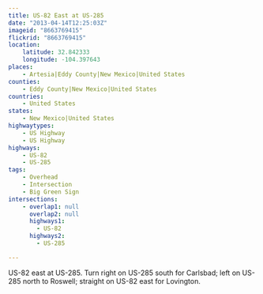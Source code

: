 ```yaml
---
title: US-82 East at US-285
date: "2013-04-14T12:25:03Z"
imageid: "8663769415"
flickrid: "8663769415"
location:
    latitude: 32.842333
    longitude: -104.397643
places:
    - Artesia|Eddy County|New Mexico|United States
counties:
    - Eddy County|New Mexico|United States
countries:
    - United States
states:
    - New Mexico|United States
highwaytypes:
    - US Highway
    - US Highway
highways:
    - US-82
    - US-285
tags:
    - Overhead
    - Intersection
    - Big Green Sign
intersections:
    - overlap1: null
      overlap2: null
      highways1:
        - US-82
      highways2:
        - US-285

---
```

US-82 east at US-285.  Turn right on US-285 south for Carlsbad; left on US-285 north to Roswell; straight on US-82 east for Lovington.